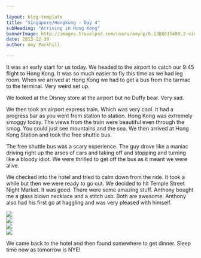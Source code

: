 ```yaml
---

layout: blog-template
title: "Singapore/Hongkong - Day 4"
subHeading: "Arriving in Hong Kong"
bannerImage: http://images.travelpod.com/users/amynp/6.1388615400.2-view-from-the-peak.jpg
date: 2013-12-30
author: Amy Parkhill

---
```


It was an early start for us today. We headed to the airport to catch our 9:45 flight to Hong Kong. It was so much easier to fly this time as we had leg room. When we arrived at Hong Kong we had to get a bus from the tarmac to the terminal. Very weird set up.

We looked at the Disney store at the airport but no Duffy bear. Very sad.

We then took an airport express train. Which was very cool. It had a progress bar as you went from station to station. Hong Kong was extremely smoggy today.  The views from the train were beautiful even through the smog. You could just see mountains and the sea. We then arrived at Hong Kong Station and took the free shuttle bus. 

The free shuttle bus was a scary experience. The guy drove like a maniac driving right up the arses of cars and taking off and stopping and turning like a bloody idiot. We were thrilled to get off the bus as it meant we were alive. 

We checked into the hotel and tried to calm down from the ride. It took a while but then we were ready to go out. We decided to hit Temple Street Night Market. It was good. There were some amazing stuff. Anthony bought me a glass blown necklace and a stitch usb. Both are awesome. Anthony also had his first go at haggling and was very pleased with himself. 

<div class="center-image"><img src="http://images.travelpod.com/users/amynp/6.1388441621.nathan-road.jpg" /></div>
<div class="center-image"><img src="http://images.travelpod.com/users/amynp/6.1388441621.temple-street.jpg" /></div>
<div class="center-image"><img src="http://images.travelpod.com/users/amynp/6.1388441621.tin-hau-temple.jpg" /></div>
<div class="center-image"><img src="http://images.travelpod.com/users/amynp/6.1388441621.my-necklace.jpg" /></div>

We came back to the hotel and then found somewhere to get dinner. Sleep time now as tomorrow is NYE! 